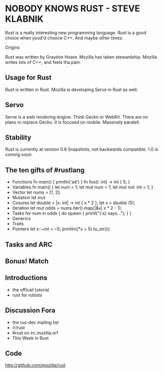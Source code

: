 NOBODY KNOWS RUST - STEVE KLABNIK
=================================

Rust is a really interesting new programming language.
Rust is a good choice when youd'd chooce C++. And maybe other times.

Origins

Rust was written by Graydon Hoare. Mozilla has taken stewardship.
Mozilla writes lots of C++, and feels tha pain.

Usage for Rust 
--------------

Rust is written in Rust.
Mozilla is developing Serve in Rust as well.

Servo
-----

Serve is a web rendering engine. Think Gecko or WebKit.
There are no plans ro replace Gecko. It is focused on mobile.
Massively paralell.

Stability
---------

Rust is currently at version 0.8
Snapshots, not backwards compatible.
1.0 is coming soon.

The ten gifts of #rustlang
--------------------------

* Functions
 fn main() {
   println('ad')
 }
 fn foo(i: int) -> int {
   5;
 }
* Variables
 fn main() {
    let num = 1; 
    let mut num = 1;
    let mut nut :int = 1;
 }
* Vector
 let nums = [1, 2];
* Mutation
  let mut 
* Cosures
 let double = |x: int| -> int { x * 2 };
 let x = double (5);
* Iteration
 let mut odds = nums.iter().map(|&x| x * 2 - 1);
* Tasks
  for num in odds {
    do spawn { 
      printl("{:s} says...");
    }
  }
* Generics
* Traits
* Pointers
  let x: ~int = ~5;
  println((*x + 5).to_str());
  
Tasks and ARC
-------------

Bonus! Match
------------

Introductions
-------------

- the officail tutorial
- rust for rubists


Discussion Fora
---------------

- the rus-dev mailing list
- /r/rust
- #rust on irc.mozilla.orf
- This Week in Rust

Code
----

http://github.com/mozilla/rust

